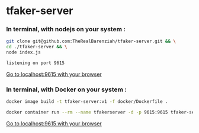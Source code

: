 # tfaker-server
### In terminal, with nodejs on your system :
```bash
git clone git@github.com:TheRealBarenziah/tfaker-server.git && \
cd ./tfaker-server && \
node index.js

listening on port 9615
```
[Go to localhost:9615 with your browser](http://0.0.0.0:9615)

### In terminal, with Docker on your system :
```bash
docker image build -t tfaker-server:v1 -f docker/Dockerfile .

docker container run --rm --name tfakerserver -d -p 9615:9615 tfaker-server:v1
```
[Go to localhost:9615 with your browser](http://0.0.0.0:9615)